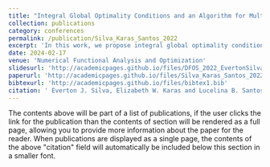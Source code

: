 ```yaml
---
title: "Integral Global Optimality Conditions and an Algorithm for Multiobjective Problems"
collection: publications
category: conferences
permalink: /publication/Silva_Karas_Santos_2022
excerpt: 'In this work, we propose integral global optimality conditions for multiobjective problems not necessarily differentiable. The integral characterization, already known for single objective problems, are extended to multiobjective problems by weighted sum and Chebyshev weighted scalarizations. Using this last scalarization, we propose an algorithm for obtaining an approximation of the weak Pareto front whose effectiveness is illustrated by solving a collection of multiobjective test problems.'
date: 2024-02-17
venue: 'Numerical Functional Analysis and Optimization'
slidesurl: 'http://academicpages.github.io/files/DFOS_2022_EvertonSilva.pdf'
paperurl: 'http://academicpages.github.io/files/Silva_Karas_Santos_2022.pdf'
bibtexurl: 'http://academicpages.github.io/files/bibtex1.bib'
citation: ' Everton J. Silva, Elizabeth W. Karas and Lucelina B. Santos. (2022). &quot;Integral Global Optimality Conditions and an Algorithm for Multiobjective Problems.&quot; <i>Numerical Functional Analysis and Optimization</i>. 43:10, 1265-1288, DOI: 10.1080/01630563.2022.2098503.'
---
```


The contents above will be part of a list of publications, if the user clicks the link for the publication than the contents of section will be rendered as a full page, allowing you to provide more information about the paper for the reader. When publications are displayed as a single page, the contents of the above "citation" field will automatically be included below this section in a smaller font.
